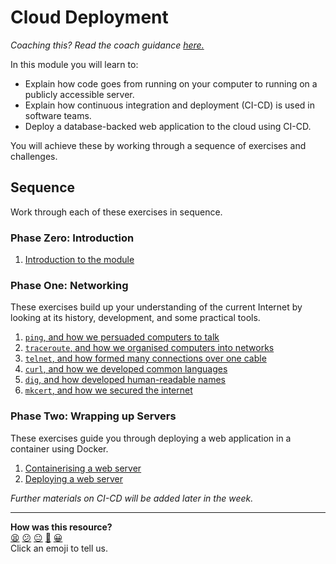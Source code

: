 # Cloud Deployment

_Coaching this? Read the coach guidance
[here.](https://github.com/makersacademy/slug/blob/main/materials/universe/distributed_applications/cloud_deployment/HOW_TO_COACH.x.md)_

In this module you will learn to:

* Explain how code goes from running on your computer to running on a publicly
  accessible server.
* Explain how continuous integration and deployment (CI-CD) is used in software
  teams.
* Deploy a database-backed web application to the cloud using CI-CD.

You will achieve these by working through a sequence of exercises and
challenges.

## Sequence

Work through each of these exercises in sequence.

### Phase Zero: Introduction

1. [Introduction to the module](00_introduction/01_introduction.md)

### Phase One: Networking

These exercises build up your understanding of the current Internet by looking
at its history, development, and some practical tools.

1. [`ping`, and how we persuaded computers to talk](01_internet/01_ping_bite.md)
2. [`traceroute`, and how we organised computers into networks](01_internet/02_traceroute_bite.md)
3. [`telnet`, and how formed many connections over one cable](01_internet/03_telnet_bite.md)
4. [`curl`, and how we developed common languages](01_internet/04_curl_bite.md)
5. [`dig`, and how developed human-readable names](01_internet/05_dig_bite.md)
6. [`mkcert`, and how we secured the internet](01_internet/06_mkcert_bite.md)

<!-- OMITTED -->

### Phase Two: Wrapping up Servers

These exercises guide you through deploying a web application in a container
using Docker.

1. [Containerising a web server](02_containers/01_containerising.md)
2. [Deploying a web server](02_containers/02_deploying.md)

<!-- OMITTED -->

_Further materials on CI-CD will be added later in the week._

<!-- OMITTED -->


<!-- BEGIN GENERATED SECTION DO NOT EDIT -->

---

**How was this resource?**  
[😫](https://airtable.com/shrUJ3t7KLMqVRFKR?prefill_Repository=makersacademy%2Fcloud-deployment&prefill_File=README.md&prefill_Sentiment=😫) [😕](https://airtable.com/shrUJ3t7KLMqVRFKR?prefill_Repository=makersacademy%2Fcloud-deployment&prefill_File=README.md&prefill_Sentiment=😕) [😐](https://airtable.com/shrUJ3t7KLMqVRFKR?prefill_Repository=makersacademy%2Fcloud-deployment&prefill_File=README.md&prefill_Sentiment=😐) [🙂](https://airtable.com/shrUJ3t7KLMqVRFKR?prefill_Repository=makersacademy%2Fcloud-deployment&prefill_File=README.md&prefill_Sentiment=🙂) [😀](https://airtable.com/shrUJ3t7KLMqVRFKR?prefill_Repository=makersacademy%2Fcloud-deployment&prefill_File=README.md&prefill_Sentiment=😀)  
Click an emoji to tell us.

<!-- END GENERATED SECTION DO NOT EDIT -->
